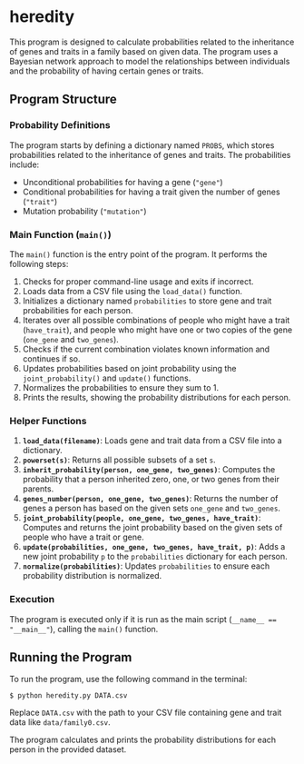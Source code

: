 # heredity

This program is designed to calculate probabilities related to the inheritance of genes and traits in a family based on given data. The program uses a Bayesian network approach to model the relationships between individuals and the probability of having certain genes or traits.

## Program Structure

### Probability Definitions
The program starts by defining a dictionary named `PROBS`, which stores probabilities related to the inheritance of genes and traits. The probabilities include:
- Unconditional probabilities for having a gene (`"gene"`)
- Conditional probabilities for having a trait given the number of genes (`"trait"`)
- Mutation probability (`"mutation"`)

### Main Function (`main()`)
The `main()` function is the entry point of the program. It performs the following steps:
1. Checks for proper command-line usage and exits if incorrect.
2. Loads data from a CSV file using the `load_data()` function.
3. Initializes a dictionary named `probabilities` to store gene and trait probabilities for each person.
4. Iterates over all possible combinations of people who might have a trait (`have_trait`), and people who might have one or two copies of the gene (`one_gene` and `two_genes`).
5. Checks if the current combination violates known information and continues if so.
6. Updates probabilities based on joint probability using the `joint_probability()` and `update()` functions.
7. Normalizes the probabilities to ensure they sum to 1.
8. Prints the results, showing the probability distributions for each person.

### Helper Functions
1. **`load_data(filename)`**: Loads gene and trait data from a CSV file into a dictionary.
2. **`powerset(s)`**: Returns all possible subsets of a set `s`.
3. **`inherit_probability(person, one_gene, two_genes)`**: Computes the probability that a person inherited zero, one, or two genes from their parents.
4. **`genes_number(person, one_gene, two_genes)`**: Returns the number of genes a person has based on the given sets `one_gene` and `two_genes`.
5. **`joint_probability(people, one_gene, two_genes, have_trait)`**: Computes and returns the joint probability based on the given sets of people who have a trait or gene.
6. **`update(probabilities, one_gene, two_genes, have_trait, p)`**: Adds a new joint probability `p` to the `probabilities` dictionary for each person.
7. **`normalize(probabilities)`**: Updates `probabilities` to ensure each probability distribution is normalized.

### Execution
The program is executed only if it is run as the main script (`__name__ == "__main__"`), calling the `main()` function.

## Running the Program
To run the program, use the following command in the terminal:

```
$ python heredity.py DATA.csv
```

Replace `DATA.csv` with the path to your CSV file containing gene and trait data like `data/family0.csv`.

The program calculates and prints the probability distributions for each person in the provided dataset.
